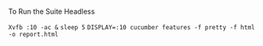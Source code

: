 To Run the Suite Headless

```Xvfb :10 -ac &```
```sleep 5```
```DISPLAY=:10 cucumber features -f pretty -f html -o report.html```
